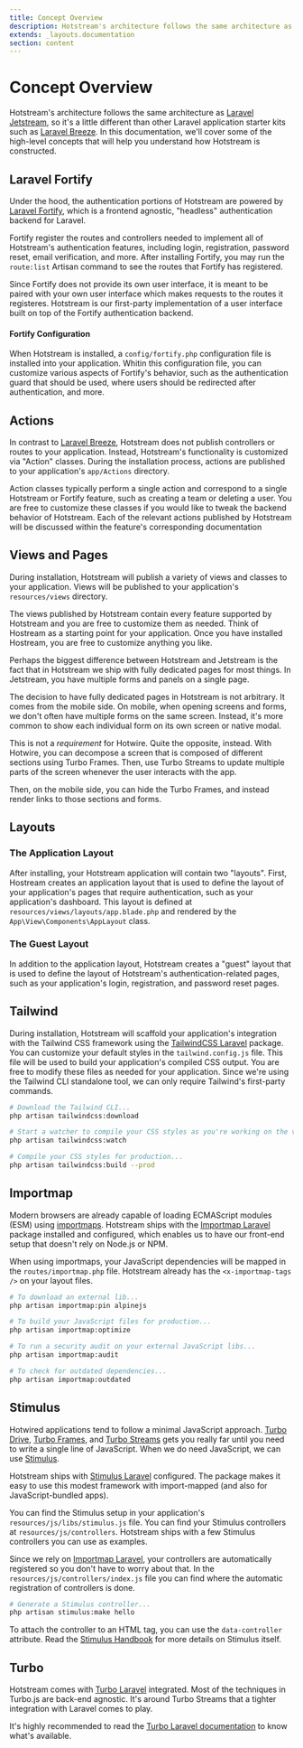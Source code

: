 ```yaml
---
title: Concept Overview
description: Hotstream's architecture follows the same architecture as Laravel Jetstream, so it's a little different than other Laravel application starter kits such as Laravel Breeze.
extends: _layouts.documentation
section: content
---
```


# Concept Overview

Hotstream's architecture follows the same architecture as [Laravel Jetstream](https://jetstream.laravel.com/3.x/concept-overview.html), so it's a little different than other Laravel application starter kits such as [Laravel Breeze](https://github.com/laravel/breeze). In this documentation, we'll cover some of the high-level concepts that will help you understand how Hotstream is constructed.

## Laravel Fortify

Under the hood, the authentication portions of Hotstream are powered by [Laravel Fortify](https://github.com/laravel/fortify), which is a frontend agnostic, "headless" authentication backend for Laravel.

Fortify register the routes and controllers needed to implement all of Hotstream's authentication features, including login, registration, password reset, email verification, and more. After installing Fortify, you may run the `route:list` Artisan command to see the routes that Fortify has registered.

Since Fortify does not provide its own user interface, it is meant to be paired with your own user interface which makes requests to the routes it registeres. Hotstream is our first-party implementation of a user interface built on top of the Fortify authentication backend.

#### Fortify Configuration

When Hotstream is installed, a `config/fortify.php` configuration file is installed into your application. Whitin this configuration file, you can customize various aspects of Fortify's behavior, such as the authentication guard that should be used, where users should be redirected after authentication, and more.

## Actions

In contrast to [Laravel Breeze](https://laravel.com/docs/10.x/starter-kits), Hotstream does not publish controllers or routes to your application. Instead, Hotstream's functionality is customized via "Action" classes. During the installation process, actions are published to your application's `app/Actions` directory.

Action classes typically perform a single action and correspond to a single Hotstream or Fortify feature, such as creating a team or deleting a user. You are free to customize these classes if you would like to tweak the backend behavior of Hotstream. Each of the relevant actions published by Hotstream will be discussed within the feature's corresponding documentation

## Views and Pages

During installation, Hotstream will publish a variety of views and classes to your application. Views will be published to your application's `resources/views` directory.

The views published by Hotstream contain every feature supported by Hotstream and you are free to customize them as needed. Think of Hostream as a starting point for your application. Once you have installed Hostream, you are free to customize anything you like.

Perhaps the biggest difference between Hotstream and Jetstream is the fact that in Hotstream we ship with fully dedicated pages for most things. In Jetstream, you have multiple forms and panels on a single page.

The decision to have fully dedicated pages in Hotstream is not arbitrary. It comes from the mobile side. On mobile, when opening screens and forms, we don't often have multiple forms on the same screen. Instead, it's more common to show each individual form on its own screen or native modal.

This is not a _requirement_ for Hotwire. Quite the opposite, instead. With Hotwire, you can decompose a screen that is composed of different sections using Turbo Frames. Then, use Turbo Streams to update multiple parts of the screen whenever the user interacts with the app.

Then, on the mobile side, you can hide the Turbo Frames, and instead render links to those sections and forms.

## Layouts

### The Application Layout

After installing, your Hotstream application will contain two "layouts". First, Hostream creates an application layout that is used to define the layout of your application's pages that require authentication, such as your application's dashboard. This layout is defined at `resources/views/layouts/app.blade.php` and rendered by the `App\View\Components\AppLayout` class.

### The Guest Layout

In addition to the application layout, Hotstream creates a "guest" layout that is used to define the layout of Hotstream's authentication-related pages, such as your application's login, registration, and password reset pages.

## Tailwind

During installation, Hotstream will scaffold your application's integration with the Tailwind CSS framework using the [TailwindCSS Laravel](https://github.com/tonysm/tailwindcss-laravel) package. You can customize your default styles in the `tailwind.config.js` file. This file will be used to build your application's compiled CSS output. You are free to modify these files as needed for your application. Since we're using the Tailwind CLI standalone tool, we can only require Tailwind's first-party commands.

```bash
# Download the Tailwind CLI...
php artisan tailwindcss:download

# Start a watcher to compile your CSS styles as you're working on the views...
php artisan tailwindcss:watch

# Compile your CSS styles for production...
php artisan tailwindcss:build --prod
```

## Importmap

Modern browsers are already capable of loading ECMAScript modules (ESM) using [importmaps](https://developer.mozilla.org/en-US/docs/Web/HTML/Element/script/type/importmap). Hotstream ships with the [Importmap Laravel](https://github.com/tonysm/importmap-laravel) package installed and configured, which enables us to have our front-end setup that doesn't rely on Node.js or NPM.

When using importmaps, your JavaScript dependencies will be mapped in the `routes/importmap.php` file. Hotstream already has the `<x-importmap-tags />` on your layout files.

```bash
# To download an external lib...
php artisan importmap:pin alpinejs

# To build your JavaScript files for production...
php artisan importmap:optimize

# To run a security audit on your external JavaScript libs...
php artisan importmap:audit

# To check for outdated dependencies...
php artisan importmap:outdated
```

## Stimulus

Hotwired applications tend to follow a minimal JavaScript approach. [Turbo Drive](https://turbo.hotwired.dev/handbook/drive), [Turbo Frames](https://turbo.hotwired.dev/handbook/frames), and [Turbo Streams](https://turbo.hotwired.dev/handbook/streams) gets you really far until you need to write a single line of JavaScript. When we do need JavaScript, we can use [Stimulus](https://stimulus.hotwired.dev/).

Hotstream ships with [Stimulus Laravel](https://github.com/hotwired-laravel/stimulus-laravel) configured. The package makes it easy to use this modest framework with import-mapped (and also for JavaScript-bundled apps).

You can find the Stimulus setup in your application's `resources/js/libs/stimulus.js` file. You can find your Stimulus controllers at `resources/js/controllers`. Hotstream ships with a few Stimulus controllers you can use as examples.

Since we rely on [Importmap Laravel](https://github.com/tonysm/importmap-laravel), your controllers are automatically registered so you don't have to worry about that. In the `resources/js/controllers/index.js` file you can find where the automatic registration of controllers is done.

```bash
# Generate a Stimulus controller...
php artisan stimulus:make hello
```

To attach the controller to an HTML tag, you can use the `data-controller` attribute. Read the [Stimulus Handbook](https://stimulus.hotwired.dev/) for more details on Stimulus itself.

## Turbo

Hotstream comes with [Turbo Laravel](https://github.com/hotwired-laravel/turbo-laravel/) integrated. Most of the techniques in Turbo.js are back-end agnostic. It's around Turbo Streams that a tighter integration with Laravel comes to play.

It's highly recommended to read the [Turbo Laravel documentation](https://turbo-laravel.com/) to know what's available.
